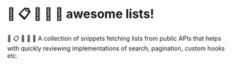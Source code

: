 # :open_file_folder: :clipboard: :pushpin: :paperclip: :bookmark_tabs: awesome lists!

:open_file_folder: :clipboard: :pushpin: :paperclip: :bookmark_tabs: A collection of snippets fetching lists from public APIs that helps with quickly reviewing implementations of search, pagination, custom hooks etc.
